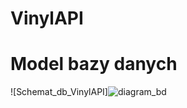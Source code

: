 # VinylAPI
# Model bazy danych
![Schemat_db_VinylAPI]![diagram_bd](https://user-images.githubusercontent.com/32575005/145459975-41ae6fd8-0504-44a2-b76e-4bb3af3daf27.png)
